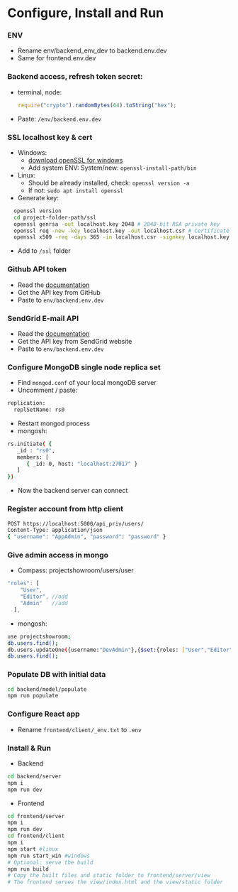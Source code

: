 # Configure, Install and Run

### ENV

- Rename env/backend_env_dev to backend.env.dev
- Same for frontend.env.dev

### Backend access, refresh token secret:

- terminal, node:
  ```js
  require("crypto").randomBytes(64).toString("hex");
  ```
- Paste: `/env/backend.env.dev`

### SSL localhost key & cert

- Windows:
  - [download openSSL for windows](https://slproweb.com/products/Win32OpenSSL.html)
  - Add system ENV: System/new: `openssl-install-path/bin`
- Linux:
  - Should be already installed, check: `openssl version -a`
  - If not: `sudo apt install openssl`
- Generate key:

```bash
  openssl version
  cd project-folder-path/ssl
  openssl genrsa -out localhost.key 2048 # 2048-bit RSA private key
  openssl req -new -key localhost.key -out localhost.csr # Certificate Signing Request, "Common Name": localhost
  openssl x509 -req -days 365 -in localhost.csr -signkey localhost.key -out localhost.crt # SSL certificate
```

- Add to `/ssl` folder

### Github API token

- Read the [documentation](https://docs.github.com/en/authentication/keeping-your-account-and-data-secure/managing-your-personal-access-tokens#creating-a-personal-access-token-classic)
- Get the API key from GitHub
- Paste to `env/backend.env.dev`

### SendGrid E-mail API

- Read the [documentation](https://github.com/sendgrid/sendgrid-nodejs/tree/main/packages/mail)
- Get the API key from SendGrid website
- Paste to `env/backend.env.dev`

### Configure MongoDB single node replica set

- Find `mongod.conf` of your local mongoDB server
- Uncomment / paste:

```bash
replication:
  replSetName: rs0
```

- Restart mongod process
- mongosh:

```bash
rs.initiate( {
   _id : "rs0",
   members: [
      { _id: 0, host: "localhost:27017" }
   ]
})
```

- Now the backend server can connect

### Register account from http client

```bash
POST https://localhost:5000/api_priv/users/
Content-Type: application/json
{ "username": "AppAdmin", "password": "password" }
```

### Give admin access in mongo

- Compass: projectshowroom/users/user

```js
"roles": [
    "User",
    "Editor", //add
    "Admin"   //add
  ],
```

- mongosh:

```bash
use projectshowroom;
db.users.find();
db.users.updateOne({username:"DevAdmin"},{$set:{roles: ["User","Editor","Admin"]}});
db.users.find();
```

### Populate DB with initial data

```bash
cd backend/model/populate
npm run populate
```

### Configure React app

- Rename `frontend/client/_env.txt` to `.env`

### Install & Run

- Backend

```bash
cd backend/server
npm i
npm run dev
```

- Frontend

```bash
cd frontend/server
npm i
npm run dev
cd frontend/client
npm i
npm start #linux
npm run start_win #windows
# Optional: serve the build
npm run build
# Copy the built files and static folder to frontend/server/view
# The frontend serves the view/index.html and the view/static folder
```
